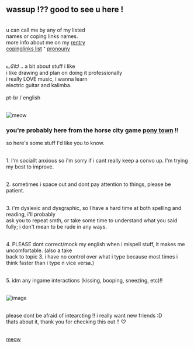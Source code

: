 ##  wassup !?? good to see u here !
<br/> u can call me by any of my listed
<br/> names or coping links names.
<br/> more info about me on my [rentry](https://rentry.co/silicageleater)
<br/> [copinglinks list](https://rentry.co/garfeiiedllasagna) ⁺ [pronouny](https://pronouny.xyz/u/gatosilicagel)

<br/> ᓚᘏᗢ .. a bit about stuff i like
<br/> i like drawing and plan on doing it professionally
<br/> i really LOVE music, i wanna learn
<br/> electric guitar and kalimba.
<br/>
<br/> pt-br / english

<br/>![meow](https://media.discordapp.net/attachments/846462773097398272/979854558689919026/20220513_165505.jpg)
### you're probably here from the horse city game [pony town](https://pony.town) !! 
 so here's some stuff I'd like you to know.

<br/> 1. I'm sociallt anxious so i'm sorry if i cant really keep a convo up. I'm trying my best to improve.

<br/> 2. sometimes i space out and dont pay attention to things, please be patient.

<br/> 3. i'm dyslexic and dysgraphic, so I have a hard time at both spelling and reading, i'll probably
<br/> ask you to repeat smth, or take some time to understand what you said fully; i don't mean to be rude in any ways.

<br/> 4. PLEASE dont correct/mock my english when i mispell stuff, it makes me uncomfortable. (also a take 
<br/> back to topic 3. i have no control over what i type because most times i think faster than i type n vice versa.)

<br/> 5. idm any ingame interactions (kissing, booping, sneezing, etc)!!

<br/>![image](https://media.discordapp.net/attachments/846462773097398272/979854558471794768/20220513_165511.jpg)


<br/> please dont be afraid of intearcting !! i really want new friends :D
<br/>  thats about it, thank you for checking this out !! ♡

<br/>[meow](https://youtu.be/oIvFXVqtzxg)

<!---
andrewlikescats/andrewlikescats is a ✨ special ✨ repository because its `README.md` (this file) appears on your GitHub profile.
You can click the Preview link to take a look at your changes.
--->
